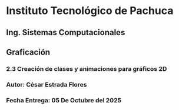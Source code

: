 # Instituto Tecnológico de Pachuca
## Ing. Sistemas Computacionales
## Graficación
### 2.3 Creación de clases y animaciones para gráficos 2D
### Autor: César Estrada Flores
### Fecha Entrega: 05 De Octubre del 2025
